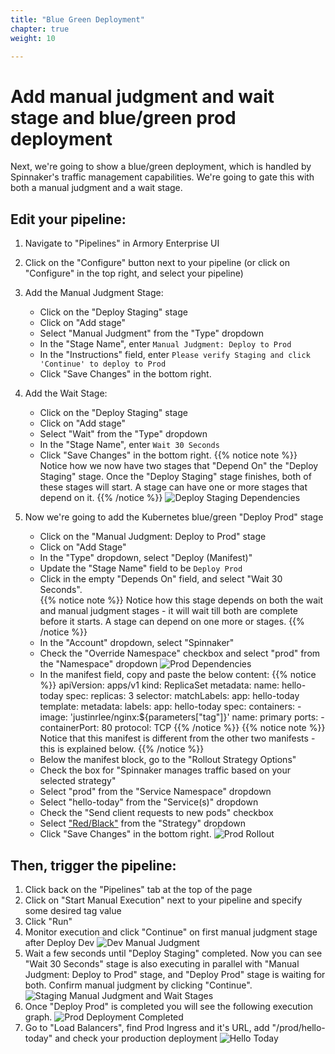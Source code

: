 ```yaml
---
title: "Blue Green Deployment"
chapter: true
weight: 10

---
```

# Add manual judgment and wait stage and blue/green prod deployment

Next, we're going to show a blue/green deployment, which is handled by Spinnaker's traffic management capabilities.  We're going to gate this with both a manual judgment and a wait stage.

## Edit your pipeline:

1. Navigate to "Pipelines" in Armory Enterprise UI
   
1. Click on the "Configure" button next to your pipeline (or click on "Configure" in the top right, and select your pipeline)
   
1. Add the Manual Judgment Stage:
    - Click on the "Deploy Staging" stage
    - Click on "Add stage"
    - Select "Manual Judgment" from the "Type" dropdown
    - In the "Stage Name", enter `Manual Judgment: Deploy to Prod`
    - In the "Instructions" field, enter `Please verify Staging and click 'Continue' to deploy to Prod`
    - Click "Save Changes" in the bottom right.
    
1. Add the Wait Stage:
    - Click on the "Deploy Staging" stage
    - Click on "Add stage"
    - Select "Wait" from the "Type" dropdown
    - In the "Stage Name", enter `Wait 30 Seconds`
    - Click "Save Changes" in the bottom right.
{{% notice note %}}
Notice how we now have two stages that "Depend On" the "Deploy Staging" stage. Once the "Deploy Staging" stage finishes, both of these stages will start. A stage can have one or more stages that depend on it.
{{% /notice %}}
      ![Deploy Staging Dependencies](/images/armory-all-stages.png)

1. Now we're going to add the Kubernetes blue/green "Deploy Prod" stage
    - Click on the "Manual Judgment: Deploy to Prod" stage
    - Click on "Add Stage"
    - In the "Type" dropdown, select "Deploy (Manifest)"
    - Update the "Stage Name" field to be `Deploy Prod`
    - Click in the empty "Depends On" field, and select "Wait 30 Seconds".  
{{% notice note %}}
Notice how this stage depends on both the wait and manual judgment stages - it will wait till both are complete before it starts.  A stage can depend on one more or stages.
{{% /notice %}}
    - In the "Account" dropdown, select "Spinnaker"
    - Check the "Override Namespace" checkbox and select "prod" from the "Namespace" dropdown
      ![Prod Dependencies](/images/armory-prod-stage.png)
    - In the manifest field, copy and paste the below content:
      {{% notice %}}
    apiVersion: apps/v1
    kind: ReplicaSet
    metadata:
      name: hello-today
    spec:
      replicas: 3
      selector:
        matchLabels:
          app: hello-today
      template:
        metadata:
          labels:
            app: hello-today
        spec:
          containers:
          - image: 'justinrlee/nginx:${parameters["tag"]}'
            name: primary
            ports:
            - containerPort: 80
              protocol: TCP
      {{% /notice %}}
{{% notice note %}}
Notice that this manifest is different from the other two manifests - this is explained below.
{{% /notice %}}
    - Below the manifest block, go to the "Rollout Strategy Options"
    - Check the box for "Spinnaker manages traffic based on your selected strategy"
    - Select "prod" from the "Service Namespace" dropdown
    - Select "hello-today" from the "Service(s)" dropdown
    - Check the "Send client requests to new pods" checkbox
    - Select ["Red/Black"](https://spinnaker.io/guides/user/kubernetes-v2/rollout-strategies/#redblack-rollouts) from the "Strategy" dropdown
    - Click "Save Changes" in the bottom right.
      ![Prod Rollout](/images/armory-prod-rollout.png)
    
## Then, trigger the pipeline:

1. Click back on the "Pipelines" tab at the top of the page
1. Click on "Start Manual Execution" next to your pipeline and specify some desired tag value
1. Click "Run"
1. Monitor execution and click "Continue" on first manual judgment stage after Deploy Dev
   ![Dev Manual Judgment](/images/armory-manual-judgment-1.png)
1. Wait a few seconds until "Deploy Staging" completed. Now you can see "Wait 30 Seconds" stage is also executing in parallel with "Manual Judgment: Deploy to Prod" stage, and "Deploy Prod" stage is waiting for both. Confirm manual judgment by clicking "Continue".
   ![Staging Manual Judgment and Wait Stages](/images/armory-manual-judgment-and-wait-stages.png)
1. Once "Deploy Prod" is completed you will see the following execution graph.
   ![Prod Deployment Completed](/images/armory-deploy-prod-completed.png)
1. Go to "Load Balancers", find Prod Ingress and it's URL, add "/prod/hello-today" and check your production deployment
   ![Hello Today](/images/armory-hello-today.png)

